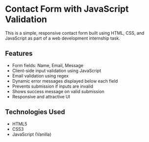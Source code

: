 # Contact Form with JavaScript Validation

This is a simple, responsive contact form built using HTML, CSS, and JavaScript as part of a web development internship task.

## Features

- Form fields: Name, Email, Message
- Client-side input validation using JavaScript
- Email validation using regex
- Dynamic error messages displayed below each field
- Prevents submission if inputs are invalid
- Shows success message on valid submission
- Responsive and attractive UI

## Technologies Used

- HTML5
- CSS3
- JavaScript (Vanilla)


